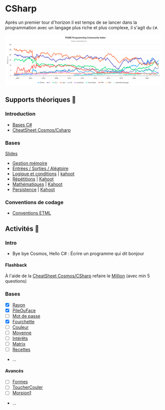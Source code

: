 # CSharp

Après un premier tour d'horizon il est temps de se lancer dans la programmation avec un langage plus 
riche et plus complexe, il s'agit du `C#`.

![tiobe.png](../supports/assets/tiobe.png)

## Supports théoriques 📖

### Introduction
- [Bases C#](../supports/csharp-voc-type-expr)
- [CheatSheet Cosmos/Csharp](https://raw.githubusercontent.com/jonathanMelly/cosmos/integration/doc/cheatsheet-csharp.pdf)

### Bases

<a href="/msig24/slides/csharp1/">Slides</a>

- [Gestion mémoire](../supports/variables1.md)
- [Entrées / Sorties / Aléatoire](../supports/input-output-random.md)
- [Logique et conditions](../supports/logique-conditions.md) | [kahoot](https://create.kahoot.it/details/307c3740-c9e2-4f2f-8f94-d8668d7953c8)
- [Répétitions](../supports/repetitions.md) | [Kahoot](https://create.kahoot.it/details/e2ba98fd-c89f-44ce-a5ff-b8c3538a5301)
- [Mathématiques](../supports/math.md) | [Kahoot](https://create.kahoot.it/details/08e07863-1309-40c0-a599-c171e5cfce08)
- [Persistence](../supports/file.md) | [Kahoot](https://create.kahoot.it/details/e65d5f12-5156-40df-9fe8-cf272aac9293)

### Conventions de codage
- [Conventions ETML](https://ici.section-inf.ch/cc)

## Activités 🚝

### Intro
- Bye bye Cosmos, Hello C# : Écrire un programme qui dit bonjour

#### Flashback
À l'aide de la [CheatSheet Cosmos/CSharp](https://raw.githubusercontent.com/jonathanMelly/cosmos/integration/doc/cheatsheet-csharp.pdf)
refaire le [Million](https://labs.section-inf.ch/codelabs/cosmos-base-01-million/index.html?index=..%2F..msig) (avec min 5 questions)

### Bases
- [X] [Rayon](../activites/cercle1/README.md)
- [X] [PileOuFace](../activites/pileface/README.md)
- [ ] [Mot de passe](../activites/motdepasse1/README.md)
- [X] [Fourchette](../activites/fourchette/README.md)
- [ ] [Couleur](../activites/couleur/README.md)
- [ ] [Moyenne](../activites/notes/README.md)
- [ ] [Intérêts](../activites/interet/README.md)
- [ ] [Matrix](../activites/matrix/README.md)
- [ ] [Recettes](../activites/recette/README.md) 
- ...


#### Avancés
- [ ] [Formes](../activites/formes/README.md)
- [ ] [ToucherCouler](../activites/bataille-navale/README.md)
- [ ] [Morpion1](../activites/morpion1/README.md)
- ...